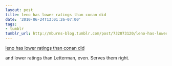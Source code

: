```yaml
---
layout: post
title: leno has lower ratings than conan did
date: '2010-06-24T13:01:26-07:00'
tags:
- tumblr
tumblr_url: http://mburns-blog.tumblr.com/post/732073120/leno-has-lower-ratings-than-conan-did
---
```

<a href="http://www.wwtdd.com/2010/06/leno-has-lower-ratings-than-conan-did/">leno has lower ratings than conan did</a>

and lower ratings than Letterman, even. Serves them right.

